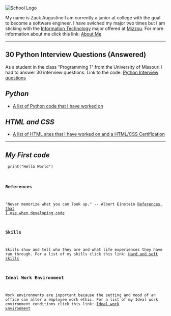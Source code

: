 ![School Logo](https://educationusa.state.gov/sites/default/files/field_hei_logo/mizzou_institution_logo.jpg)
[](https://missouri.edu/)
    

My name is Zack Augustine I am currently a junior at college with the goal to become a software engineer. I have swiched my major two times but I am sticking with the [Information Technology](http://catalog.missouri.edu/undergraduategraduate/collegeofengineering/informationtechnology/bs-information-technology/) major offered at [Mizzou](https://missouri.edu/).
For more information about me click this link: [About Me](https://github.com/zacka37/About-me--Full-Page-.git) 

---


## **30 Python Interview Questions (Answered)**
 As a student in the class "Programming 1" from the University of Missouri I had to answer 30 interview questions.
 Link to the code: [Python Interview questions](https://github.com/zacka37/Python-Interview-Questions.git)

## *Python*
* [A list of Python code that I have worked on](https://github.com/zacka37/Python-Code.git)


## *HTML and CSS*
* [A list of HTML sites that I have worked on and a HTML/CSS Certification](https://github.com/zacka37/HTML-list.git)

---

## *My First code*
<code> print("Hello World")

### References 
"Never memorize what you can look up." -- Albert Einstein
[References that I use when developing code](https://github.com/zacka37/Python-references.git)

### Skills
Skills show and tell who they are and what life experiences they have ran through.
For a list of my skills click this link: [Hard and soft skills](https://github.com/zacka37/Skills.git)

### Ideal Work Environment
Work environments are inportant because the setting and mood of an office can alter a employee work ethic. For a list of my Ideal work environment conditions click this link: [Ideal work Environment](https://github.com/zacka37/Ideal-Work-Environment.git) 
